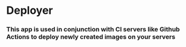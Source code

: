 # Deployer

### This app is used in conjunction with CI servers like Github Actions to deploy newly created images on your servers
